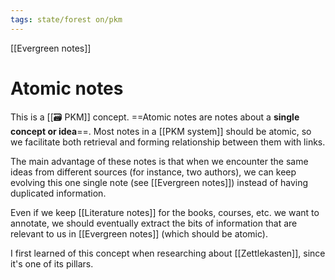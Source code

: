 ```yaml
---
tags: state/forest on/pkm
---
```


[[Evergreen notes]]

# Atomic notes

This is a [[🗃️ PKM]] concept. ==Atomic notes are notes about a **single concept or idea**==. Most notes in a [[PKM system]] should be atomic, so we facilitate both retrieval and forming relationship between them with links.

The main advantage of these notes is that when we encounter the same ideas from different sources (for instance, two authors), we can keep evolving this one single note (see [[Evergreen notes]]) instead of having duplicated information.

Even if we keep [[Literature notes]] for the books, courses, etc. we want to annotate, we should eventually extract the bits of information that are relevant to us in [[Evergreen notes]] (which should be atomic).

I first learned of this concept when researching about [[Zettlekasten]], since it's one of its pillars.
